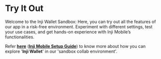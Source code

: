 # Try It Out

Welcome to the Inji Wallet Sandbox: Here, you can try out all the features of our app in a risk-free environment. Experiment with different settings, test your use cases, and get hands-on experience with Inji Mobile’s functionalities.

Refer [**here**](inji-setup-guide.md) ([**Inji Mobile Setup Guide**](inji-setup-guide.md)) to know more about how you can explore '**Inji Wallet**' in our 'sandbox collab environment'.
